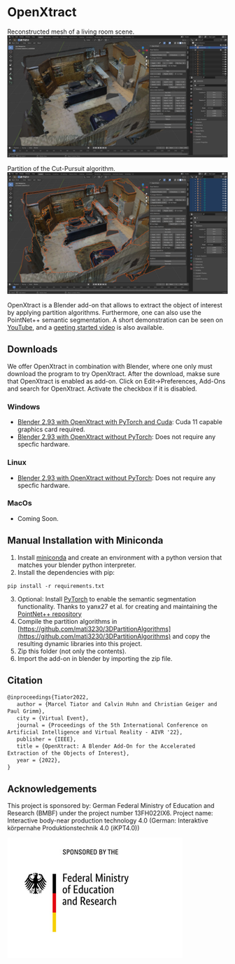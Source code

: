 # OpenXtract

Reconstructed mesh of a living room scene.
<a href="https://youtu.be/vklkLWeQSwg">
<img src="./figures/input.png" alt="Reconstructed mesh of a living room scene." title="image Title" width="800"/>
</a>
    
Partition of the Cut-Pursuit algorithm.
<a href="https://youtu.be/vklkLWeQSwg">
<img src="./figures/output_cp.png" alt="Partition of the Cut-Pursuit algorithm." title="image Title" width="800"/>
</a>

OpenXtract is a Blender add-on that allows to extract the object of interest by applying partition algorithms. Furthermore, one can also use the PointNet++ semantic segmentation. A short demonstration can be seen on [YouTube](https://youtu.be/vklkLWeQSwg), and a [geeting started video](https://youtu.be/BAB7zqLc2gc) is also available.

## Downloads

We offer OpenXtract in combination with Blender, where one only must download the program to try OpenXtract. After the download, makse sure that OpenXtract is enabled as add-on. Click on Edit->Preferences, Add-Ons and search for OpenXtract. Activate the checkbox if it is disabled.  

### Windows

* [Blender 2.93 with OpenXtract with PyTorch and Cuda](https://nextcloud.mirevi.medien.hs-duesseldorf.de/s/HcNYY4P7Ybyp6Rw): Cuda 11 capable graphics card required. 
* [Blender 2.93 with OpenXtract without PyTorch](https://nextcloud.mirevi.medien.hs-duesseldorf.de/s/TtQ2ky6MWPPgE3m): Does not require any specfic hardware. 

### Linux

* [Blender 2.93 with OpenXtract without PyTorch](https://nextcloud.mirevi.medien.hs-duesseldorf.de/s/zkBKppRZjAM8GiC): Does not require any specfic hardware. 

### MacOs

* Coming Soon.

## Manual Installation with Miniconda

1. Install [miniconda](https://docs.conda.io/en/latest/miniconda.html) and create an environment with a python version that matches your blender python interpreter.
2. Install the dependencies with pip:
```
pip install -r requirements.txt
```
3. Optional: Install [PyTorch](https://pytorch.org) to enable the semantic segmentation functionality. Thanks to yanx27 et al. for creating and maintaining the [PointNet++ repository](https://github.com/yanx27/Pointnet_Pointnet2_pytorch)
4. Compile the partition algorithms in [https://github.com/mati3230/3DPartitionAlgorithms](https://github.com/mati3230/3DPartitionAlgorithms) and copy the resulting dynamic libraries into this project.
4. Zip this folder (not only the contents).
5. Import the add-on in blender by importing the zip file. 

## Citation

```
@inproceedings{Tiator2022,
   author = {Marcel Tiator and Calvin Huhn and Christian Geiger and Paul Grimm},
   city = {Virtual Event},
   journal = {Proceedings of the 5th International Conference on Artificial Intelligence and Virtual Reality - AIVR '22},
   publisher = {IEEE},
   title = {OpenXtract: A Blender Add-On for the Accelerated Extraction of the Objects of Interest},
   year = {2022},
}
```

## Acknowledgements

This project is sponsored by: German Federal Ministry of Education and Research (BMBF) under the project number 13FH022IX6. Project name: Interactive body-near production technology 4.0 (German: Interaktive körpernahe Produktionstechnik 4.0 (iKPT4.0))

![bmbf](figures/bmbflogo.jpg)
